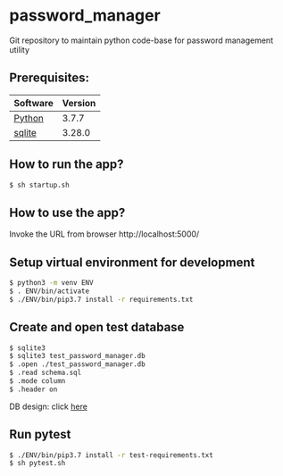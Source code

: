 # password_manager
Git repository to maintain python code-base for password management utility

## Prerequisites:

| Software                                                       | Version |
|----------------------------------------------------------------|---------|
| [Python](https://docs.python-guide.org/starting/install3/osx/) | 3.7.7   |
| [sqlite](https://www.sqlite.org/download.html)                 | 3.28.0  |

## How to run the app?

```sh
$ sh startup.sh
```

## How to use the app?

Invoke the URL from browser http://localhost:5000/

## Setup virtual environment for development

```sh
$ python3 -m venv ENV
$ . ENV/bin/activate
$ ./ENV/bin/pip3.7 install -r requirements.txt
```

## Create and open test database

```sh
$ sqlite3
$ sqlite3 test_password_manager.db
$ .open ./test_password_manager.db
$ .read schema.sql
$ .mode column
$ .header on
```
DB design: click [here](schema.sql)

## Run pytest

```sh
$ ./ENV/bin/pip3.7 install -r test-requirements.txt
$ sh pytest.sh
```
